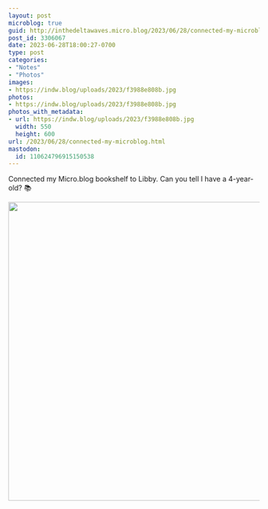 ```yaml
---
layout: post
microblog: true
guid: http://inthedeltawaves.micro.blog/2023/06/28/connected-my-microblog.html
post_id: 3306067
date: 2023-06-28T18:00:27-0700
type: post
categories:
- "Notes"
- "Photos"
images:
- https://indw.blog/uploads/2023/f3988e808b.jpg
photos:
- https://indw.blog/uploads/2023/f3988e808b.jpg
photos_with_metadata:
- url: https://indw.blog/uploads/2023/f3988e808b.jpg
  width: 550
  height: 600
url: /2023/06/28/connected-my-microblog.html
mastodon:
  id: 110624796915150538
---
```

Connected my Micro.blog bookshelf to Libby. Can you tell I have a 4-year-old? 📚

<img src="uploads/2023/f3988e808b.jpg" width="550" height="600" alt="">
